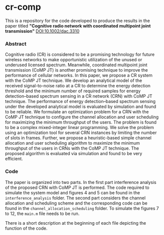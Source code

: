 # cr-comp
This is a repository for the code developed to produce the results in the paper titled **"Cognitive radio network with coordinated multipoint joint transmission"** [DOI:10.1002/dac.3310](http://onlinelibrary.wiley.com/doi/10.1002/dac.3310/abstract)

### Abstract
Cognitive radio (CR) is considered to be a promising technology for future wireless networks to make opportunistic utilization of the unused or underused licensed spectrum. Meanwhile, coordinated multipoint joint transmission (CoMP JT) is another promising technique to improve the performance of cellular networks. In this paper, we propose a CR system with the CoMP JT technique. We develop an analytical model of the received signal-to-noise ratio at a CR to determine the energy detection threshold and the minimum number of required samples for energy detection–based spectrum sensing in a CR network (CRN) with CoMP JT technique. The performance of energy detection–based spectrum sensing under the developed analytical model is evaluated by simulation and found to be reliable. We formulate an optimization problem for a CRN with the CoMP JT technique to configure the channel allocation and user scheduling for maximizing the minimum throughput of the users. The problem is found to be a complex mixed-integer linear programming. We solve the problem using an optimization tool for several CRN instances by limiting the number of slots in frames. Further, we propose a heuristic-based simple channel allocation and user scheduling algorithm to maximize the minimum throughput of the users in CRNs with the CoMP JT technique. The proposed algorithm is evaluated via simulation and found to be very efficient.

### Code
The paper is organized into two parts. In the first part interference analysis of the proposed CRN with CoMP JT is performed. The code required to simulate the system model and figures 4 and 5 can be found in the `interference_analysis` folder. The second part considers the channel allocation and scheduling scheme and the corresponding code can be found in the `channel_allocation_scheduling` folder. To simulate the figures 7 to 12, the `main.m` file needs to be run.

There is a short description at the beginning of each file depicting the function of the code.


